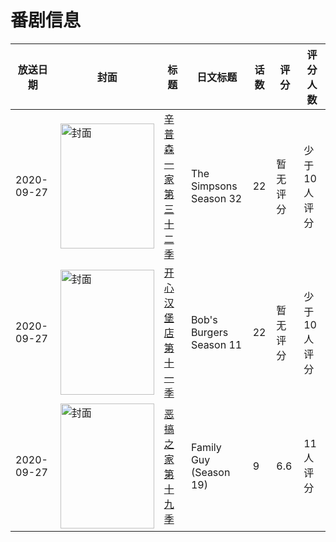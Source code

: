 # 番剧信息

|放送日期|封面|标题|日文标题|话数|评分|评分人数|
|---|---|---|---|---|---|---|
|2020-09-27|<img src="https://lain.bgm.tv/pic/cover/c/77/2d/379838_58dZn.jpg" alt="封面" style="width:150px;height:200px;object-fit:cover;">|[辛普森一家 第三十二季](https://bangumi.tv/subject/379838)|The Simpsons Season 32|22|暂无评分|少于10人评分|
|2020-09-27|<img src="https://lain.bgm.tv/pic/cover/c/d6/52/439025_kU9Uy.jpg" alt="封面" style="width:150px;height:200px;object-fit:cover;">|[开心汉堡店 第十一季](https://bangumi.tv/subject/439025)|Bob's Burgers Season 11|22|暂无评分|少于10人评分|
|2020-09-27|<img src="https://lain.bgm.tv/pic/cover/c/9c/15/406826_Zy2L2.jpg" alt="封面" style="width:150px;height:200px;object-fit:cover;">|[恶搞之家 第十九季](https://bangumi.tv/subject/406826)|Family Guy (Season 19)|9|6.6|11人评分|
